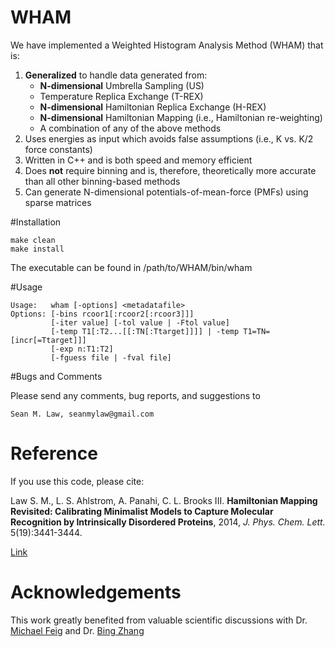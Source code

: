 # WHAM

We have implemented a Weighted Histogram Analysis Method (WHAM) that is:

1. <b>Generalized</b> to handle data generated from:
    *  <b>N-dimensional</b> Umbrella Sampling (US)
    *  Temperature Replica Exchange (T-REX)
    *  <b>N-dimensional</b> Hamiltonian Replica Exchange (H-REX)
    *  <b>N-dimensional</b> Hamiltonian Mapping (i.e., Hamiltonian re-weighting)
    *  A combination of any of the above methods
2. Uses energies as input which avoids false assumptions (i.e., K vs. K/2 force constants)
3. Written in C++ and is both speed and memory efficient
4. Does <b>not</b> require binning and is, therefore, theoretically more accurate than all other binning-based methods
5. Can generate N-dimensional potentials-of-mean-force (PMFs) using sparse matrices

#Installation

    make clean
    make install

The executable can be found in /path/to/WHAM/bin/wham

#Usage

    Usage:   wham [-options] <metadatafile>
    Options: [-bins rcoor1[:rcoor2[:rcoor3]]]
             [-iter value] [-tol value | -Ftol value]
             [-temp T1[:T2...[[:TN[:Ttarget]]]] | -temp T1=TN=[incr[=Ttarget]]]
             [-exp n:T1:T2]
             [-fguess file | -fval file]

#Bugs and Comments

Please send any comments, bug reports, and suggestions to 
    
    Sean M. Law, seanmylaw@gmail.com
    
# Reference

If you use this code, please cite:

Law S. M., L. S. Ahlstrom, A. Panahi, C. L. Brooks III. <b>Hamiltonian Mapping Revisited: Calibrating Minimalist Models to Capture Molecular Recognition by Intrinsically Disordered Proteins</b>, 2014, <i>J. Phys. Chem. Lett.</i> 5(19):3441-3444.

[Link](http://pubs.acs.org/doi/abs/10.1021/jz501811k)

# Acknowledgements

This work greatly benefited from valuable scientific discussions with Dr. [Michael Feig](http://feig.bch.msu.edu) and Dr. [Bing Zhang](https://www.linkedin.com/pub/bin-zhang/70/410/50b)
